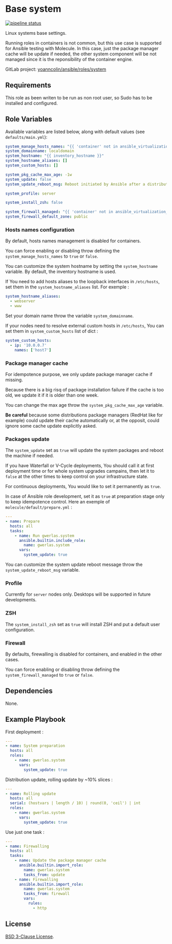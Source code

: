 Base system
===========

[![pipeline status](https://gitlab.com/yoanncolin/ansible/roles/system/badges/main/pipeline.svg)](https://gitlab.com/yoanncolin/ansible/roles/system/-/commits/main)

Linux systems base settings.

Running roles in containers is not common, but this use case is supported for
Ansible testing with Molecule. In this case, just the package manager cache
will be update if needed, the other system component will be not managed since
it is the reponsibility of the container engine.

GitLab project: [yoanncolin/ansible/roles/system](https://gitlab.com/yoanncolin/ansible/roles/system)

Requirements
------------

This role as been writen to be run as non root user, so Sudo has to be installed and configured.

Role Variables
--------------

Available variables are listed below, along with default values (see `defaults/main.yml`):

```yaml
system_manage_hosts_names: "{{ 'container' not in ansible_virtualization_tech_guest }}"
system_domainname: localdomain
system_hostname: "{{ inventory_hostname }}"
system_hostname_aliases: []
system_custom_hosts: []

system_pkg_cache_max_age: -1w
system_update: false
system_update_reboot_msg: Reboot initiated by Ansible after a distribution update

system_profile: server

system_install_zsh: false

system_firewall_managed: "{{ 'container' not in ansible_virtualization_tech_guest }}"
system_firewall_default_zone: public
```

### Hosts names configuration

By default, hosts names management is disabled for containers.

You can force enabling or disabling throw defining the `system_manage_hosts_names` to `true` or `false`.

You can customize the system hostname by setting the `system_hostname` variable. By default, the inventory hostname is used.

If You need to add hosts aliases to the loopback interfaces in `/etc/hosts`, set them in the `system_hostname_aliases` list. For exemple :

```yaml
system_hostname_aliases:
  - webserver
  - www
```

Set your domain name throw the variable `system_domainname`.

If your nodes need to resolve external custom hosts in `/etc/hosts`, You can set them in `system_custom_hosts` list of dict :

```yaml
system_custom_hosts:
  - ip: '10.0.0.7'
    names: ['host7']
```

### Package manager cache

For idempotence purpose, we only update package manager cache if missing.

Because there is a big risq of package installation failure if the cache is too old,
we update it if it is older than one week.

You can change the max age throw the `system_pkg_cache_max_age` variable.

**Be careful** because some distributions package managers (RedHat like for example)
could update their cache automatically or, at the opposit, could ignore some cache
update explicitly asked.

### Packages update

The `system_update` set as `true` will update the system packages and reboot
the machine if needed.

If you have Waterfall or V-Cycle deployments, You should call it at first
deployment time or for whole system upgrades campains, then let it to `false`
at the other times to keep control on your infrastructure state.

For continuous deployments, You would like to set it permanently as `true`.

In case of Ansible role development, set it as `true` at preparation stage
only to keep idempotence control. Here an exemple of `molecule/default/prepare.yml` :

```yml
---
- name: Prepare
  hosts: all
  tasks:
    - name: Run gwerlas.system
      ansible.builtin.include_role:
        name: gwerlas.system
      vars:
        system_update: true
```

You can customize the system update reboot message throw the
`system_update_reboot_msg` variable.

### Profile

Currently for `server` nodes only. Desktops will be supported in future
developments.

### ZSH

The `system_install_zsh` set as `true` will install ZSH and put a default user
configuration.

### Firewall

By defaults, firewalling is disabled for containers, and enabled in the
other cases.

You can force enabling or disabling throw defining the `system_firewall_managed`
to `true` or `false`.

Dependencies
------------

None.

Example Playbook
----------------

First deployment :

```yaml
---
- name: System preparation
  hosts: all
  roles:
    - name: gwerlas.system
      vars:
        system_update: true
```

Distribution update, rolling update by ~10% slices :

```yaml
---
- name: Rolling update
  hosts: all
  serial: (hostvars | length / 10) | round(0, 'ceil') | int
  roles:
    - name: gwerlas.system
      vars:
        system_update: true
```

Use just one task :

```yaml
---
- name: Firewalling
  hosts: all
  tasks:
    - name: Update the package manager cache
      ansible.builtin.import_role:
        name: gwerlas.system
        tasks_from: update
    - name: Firewalling
      ansible.builtin.import_role:
        name: gwerlas.system
        tasks_from: firewall
        vars:
          rules:
            - http
```

License
-------

[BSD 3-Clause License](LICENSE).
